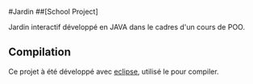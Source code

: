 #Jardin 
##[School Project]

Jardin interactif développé en JAVA dans le cadres d'un cours de POO.

## Compilation

Ce projet à été développé avec [eclipse](https://www.eclipse.org), utilisé le pour compiler.
